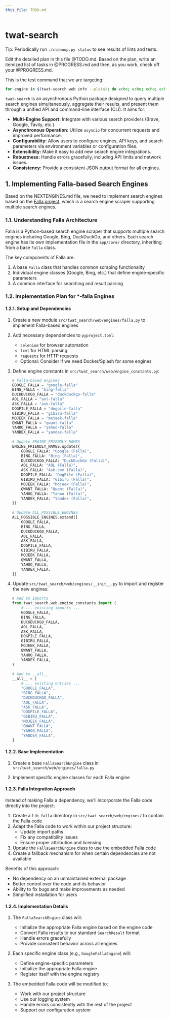 ```yaml
--- 
this_file: TODO.md
--- 
```


# twat-search 

Tip: Periodically run `./cleanup.py status` to see results of lints and tests.

Edit the detailed plan in this file @TODO.md. Based on the plan, write an itemized list of tasks in @PROGRESS.md and then, as you work, check off your @PROGRESS.md.  

This is the test command that we are targeting: 

```bash
for engine in $(twat-search web info --plain); do echo; echo; echo; echo ">>> $engine"; twat-search web q -e $engine "Adam Twardoch" -n 1 --json --verbose; done;
```

`twat-search` is an asynchronous Python package designed to query multiple search engines simultaneously, aggregate their results, and present them through a unified API and command-line interface (CLI). It aims for:

* **Multi-Engine Support:**  Integrate with various search providers (Brave, Google, Tavily, etc.).
* **Asynchronous Operation:** Utilize `asyncio` for concurrent requests and improved performance.
* **Configurability:** Allow users to configure engines, API keys, and search parameters via environment variables or configuration files.
* **Extensibility:**  Make it easy to add new search engine integrations.
* **Robustness:**  Handle errors gracefully, including API limits and network issues.
* **Consistency:**  Provide a consistent JSON output format for all engines.

## 1. Implementing Falla-based Search Engines

Based on the NEXTENGINES.md file, we need to implement search engines based on the [Falla project](https://github.com/Sanix-Darker/falla), which is a search engine scraper supporting multiple search engines.

### 1.1. Understanding Falla Architecture

Falla is a Python-based search engine scraper that supports multiple search engines including Google, Bing, DuckDuckGo, and others. Each search engine has its own implementation file in the `app/core/` directory, inheriting from a base `Falla` class.

The key components of Falla are:

1. A base `Falla` class that handles common scraping functionality
2. Individual engine classes (Google, Bing, etc.) that define engine-specific parameters
3. A common interface for searching and result parsing

### 1.2. Implementation Plan for *-falla Engines

#### 1.2.1. Setup and Dependencies

1. Create a new module `src/twat_search/web/engines/falla.py` to implement Falla-based engines
2. Add necessary dependencies to `pyproject.toml`:
   - `selenium` for browser automation
   - `lxml` for HTML parsing
   - `requests` for HTTP requests
   - Optional: Consider if we need Docker/Splash for some engines

3. Define engine constants in `src/twat_search/web/engine_constants.py`:
   
```python
   # Falla-based engines
   GOOGLE_FALLA = "google-falla"
   BING_FALLA = "bing-falla"
   DUCKDUCKGO_FALLA = "duckduckgo-falla"
   AOL_FALLA = "aol-falla"
   ASK_FALLA = "ask-falla"
   DOGPILE_FALLA = "dogpile-falla"
   GIBIRU_FALLA = "gibiru-falla"
   MOJEEK_FALLA = "mojeek-falla"
   QWANT_FALLA = "qwant-falla"
   YAHOO_FALLA = "yahoo-falla"
   YANDEX_FALLA = "yandex-falla"
   
   # Update ENGINE_FRIENDLY_NAMES
   ENGINE_FRIENDLY_NAMES.update({
       GOOGLE_FALLA: "Google (Falla)",
       BING_FALLA: "Bing (Falla)",
       DUCKDUCKGO_FALLA: "DuckDuckGo (Falla)",
       AOL_FALLA: "AOL (Falla)",
       ASK_FALLA: "Ask.com (Falla)",
       DOGPILE_FALLA: "DogPile (Falla)",
       GIBIRU_FALLA: "Gibiru (Falla)",
       MOJEEK_FALLA: "Mojeek (Falla)",
       QWANT_FALLA: "Qwant (Falla)",
       YAHOO_FALLA: "Yahoo (Falla)",
       YANDEX_FALLA: "Yandex (Falla)",
   })
   
   # Update ALL_POSSIBLE_ENGINES
   ALL_POSSIBLE_ENGINES.extend([
       GOOGLE_FALLA,
       BING_FALLA,
       DUCKDUCKGO_FALLA,
       AOL_FALLA,
       ASK_FALLA,
       DOGPILE_FALLA,
       GIBIRU_FALLA,
       MOJEEK_FALLA,
       QWANT_FALLA,
       YAHOO_FALLA,
       YANDEX_FALLA,
   ])
   ```

4. Update `src/twat_search/web/engines/__init__.py` to import and register the new engines:
   
```python
   # Add to imports
   from twat_search.web.engine_constants import (
       # ... existing imports ...
       GOOGLE_FALLA,
       BING_FALLA,
       DUCKDUCKGO_FALLA,
       AOL_FALLA,
       ASK_FALLA,
       DOGPILE_FALLA,
       GIBIRU_FALLA,
       MOJEEK_FALLA,
       QWANT_FALLA,
       YAHOO_FALLA,
       YANDEX_FALLA,
   )
   
   # Add to __all__
   __all__ = [
       # ... existing entries ...
       "GOOGLE_FALLA",
       "BING_FALLA",
       "DUCKDUCKGO_FALLA",
       "AOL_FALLA",
       "ASK_FALLA",
       "DOGPILE_FALLA",
       "GIBIRU_FALLA",
       "MOJEEK_FALLA",
       "QWANT_FALLA",
       "YAHOO_FALLA",
       "YANDEX_FALLA",
   ]
   ```

#### 1.2.2. Base Implementation

1. Create a base `FallaSearchEngine` class in `src/twat_search/web/engines/falla.py`

2. Implement specific engine classes for each Falla engine

#### 1.2.3. Falla Integration Approach

Instead of making Falla a dependency, we'll incorporate the Falla code directly into the project:

1. Create a `lib_falla` directory in `src/twat_search/web/engines/` to contain the Falla code
2. Adapt the Falla code to work within our project structure:
   - Update import paths
   - Fix any compatibility issues
   - Ensure proper attribution and licensing
3. Update the `FallaSearchEngine` class to use the embedded Falla code
4. Create a fallback mechanism for when certain dependencies are not available

Benefits of this approach:
* No dependency on an unmaintained external package
* Better control over the code and its behavior
* Ability to fix bugs and make improvements as needed
* Simplified installation for users

#### 1.2.4. Implementation Details

1. The `FallaSearchEngine` class will:
   - Initialize the appropriate Falla engine based on the engine code
   - Convert Falla results to our standard `SearchResult` format
   - Handle errors gracefully
   - Provide consistent behavior across all engines

2. Each specific engine class (e.g., `GoogleFallaEngine`) will:
   - Define engine-specific parameters
   - Initialize the appropriate Falla engine
   - Register itself with the engine registry

3. The embedded Falla code will be modified to:
   - Work with our project structure
   - Use our logging system
   - Handle errors consistently with the rest of the project
   - Support our configuration system
